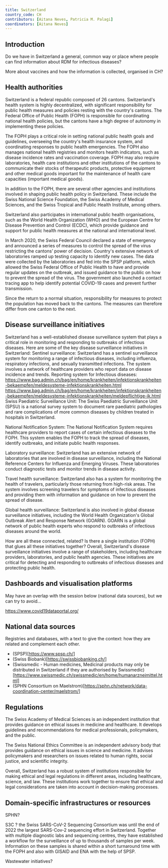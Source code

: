 ```yaml
---
title: Switzerland
country_code: CH
contributors: [Aitana Neves, Patricia M. Palagi] 
coordinators: [Aitana Neves]
---
```


## Introduction 
<!---General Infectious diseases data considerations for your country--->

Do we have in Switzerland a general, common way or place where people can find information about RDM for infectious diseases?

More about vaccines and how the information is collected, organised in CH?

## Health authorities
<!--- A section to list and provide context to agencies/authorities/institutions which define public health measures and policies --->
Switzerland is a federal republic composed of 26 cantons. Switzerland's health system is highly decentralized, with significant responsibility for public health measures and policies resting with the country's cantons. The Federal Office of Public Health (FOPH) is responsible for coordinating national health policies, but the cantons have a high degree of autonomy in implementing these policies.

The FOPH plays a critical role in setting national public health goals and guidelines, overseeing the country's health insurance system, and coordinating responses to public health emergencies. The FOPH also manages national health registries and monitors health indicators, such as disease incidence rates and vaccination coverage. FOPH may also require laboratories, health care institutions and other institutions of the cantons to communicate their stocks of therapeutic products, protective equipment and other medical goods important for the maintenance of health care capacities (important medical goods).

In addition to the FOPH, there are several other agencies and institutions involved in shaping public health policy in Switzerland. These include the Swiss National Science Foundation, the Swiss Academy of Medical Sciences, and the Swiss Tropical and Public Health Institute, among others.

Switzerland also participates in international public health organisations, such as the World Health Organization (WHO) and the European Centre for Disease Prevention and Control (ECDC), which provide guidance and support for public health measures at the national and international level.

In March 2020, the Swiss Federal Council declared a state of emergency and announced a series of measures to control the spread of the virus restricting the cantons’ power of decision. Country's extensive network of laboratories ramped up testing capacity to identify new cases. The data were collected by the laboratories and fed into the SPSP platform, which allowed the Swiss Federal Office of Public Health to have and provide regular updates on the outbreak, and issued guidance to the public on how to prevent the spread of the virus. The government also launched a contact tracing app to help identify potential COVID-19 cases and prevent further transmission. 

Since the return to a normal situation, responsibility for measures to protect the population has moved back to the cantons. The measures can therefore differ from one canton to the next.

## Disease surveillance initiatives

Switzerland has a well-established disease surveillance system that plays a critical role in monitoring and responding to outbreaks of infectious diseases. Here are some of the key disease surveillance initiatives in Switzerland:
Sentinel surveillance: Switzerland has a sentinel surveillance system for monitoring a range of infectious diseases, including influenza, respiratory infections, and sexually transmitted infections. The system involves a network of healthcare providers who report data on disease incidence and trends. Reporting system for Infectious diseases:
https://www.bag.admin.ch/bag/en/home/krankheiten/infektionskrankheiten-bekaempfen/meldesysteme-infektionskrankheiten.html
https://www.bag.admin.ch/bag/en/home/krankheiten/infektionskrankheiten-bekaempfen/meldesysteme-infektionskrankheiten/meldepflichtige-ik.html
Swiss Paediatric Surveillance Unit: The Swiss Paediatric Surveillance Unit (SPSU) is a national survey system to document rare paediatric pathologies and rare complications of more common diseases by children treated in hospitals in Switzerland.

National Notification System: The National Notification System requires healthcare providers to report cases of certain infectious diseases to the FOPH. This system enables the FOPH to track the spread of diseases, identify outbreaks, and initiate public health responses.

Laboratory surveillance: Switzerland has an extensive network of laboratories that are involved in disease surveillance, including the National Reference Centers for Influenza and Emerging Viruses. These laboratories conduct diagnostic tests and monitor trends in disease activity.

Travel health surveillance: Switzerland also has a system for monitoring the health of travelers, particularly those returning from high-risk areas. The system involves screening travelers for symptoms of infectious diseases and providing them with information and guidance on how to prevent the spread of disease.

Global health surveillance: Switzerland is also involved in global disease surveillance initiatives, including the World Health Organization's Global Outbreak Alert and Response Network (GOARN). GOARN is a global network of public health experts who respond to outbreaks of infectious diseases around the world.

How are all these connected, related? Is there a single institution (FOPH) that glues all these initiatives together?
Overall, Switzerland's disease surveillance initiatives involve a range of stakeholders, including healthcare providers, laboratories, and public health agencies. These initiatives are critical for detecting and responding to outbreaks of infectious diseases and protecting public health.

## Dashboards and visualisation platforms
May have an overlap with the session below (national data sources), but we can try to avoid…

https://www.covid19dataportal.org/

## National data sources
<!--- A section to list and provide context to national data sources. In the context of BY-COVID, a data source can be a repository which should include at least the metadata and ideally the data, that might not be directly available when considering sensitive data. Also, repositories should have the capacity to share this data and therefore have a governance model in place on how to do it. It can also include registries of data sources important for the field, with a direct link to the original data sources to be able to request access to the data. --->

Registries and databases, with a text to give the context: how they are related and complement each other.

- (SPSP)[https://www.spsp.ch/]
- (Swiss Biobank)[https://swissbiobanking.ch/]
- (Swissmedic - Human medicines, Medicinal products may only be distributed in Switzerland if they are authorised by Swissmedic)[https://www.swissmedic.ch/swissmedic/en/home/humanarzneimittel.html]
- (SPHN Consortium on Maelstrom)[https://sphn.ch/network/data-coordination-center/maelstrom/]

## Regulations
<!--- Ethical and legal regulations in the country, committees etc --->
The Swiss Academy of Medical Sciences is an independent institution that provides guidance on ethical issues in medicine and healthcare. It develops guidelines and recommendations for medical professionals, policymakers, and the public.

The Swiss National Ethics Committee is an independent advisory body that provides guidance on ethical issues in science and medicine. It advises policymakers and researchers on issues related to human rights, social justice, and scientific integrity.

Overall, Switzerland has a robust system of institutions responsible for making ethical and legal regulations in different areas, including healthcare, science, and law. These institutions work together to ensure that ethical and legal considerations are taken into account in decision-making processes.


## Domain-specific infrastructures or resources 
<!--- e.g. human data, covid-19. Please, only add domain-specific resources that you think don't fit in the table at the bottom--->

SPHN?

S3C ? the Swiss SARS-CoV-2 Sequencing Consortium was until the end of 2022 the largest SARS-Cov-2 sequencing effort in Switzerland. Together with multiple diagnostic labs and sequencing centres, they have established a workflow for the surveillance of up to thousands of samples per week. Information on these samples is shared within a short turnaround time with the FOPH and also with GISAID and ENA with the help of SPSP. 

Wastewater initiatives?
